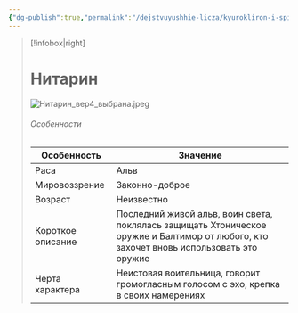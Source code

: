 ```yaml
---
{"dg-publish":true,"permalink":"/dejstvuyushhie-licza/kyurokliron-i-spity/nitarin/","dgPassFrontmatter":true}
---
```


> [!infobox|right]
> # Нитарин
> ![Нитарин_вер4_выбрана.jpeg](/img/user/%D0%9D%D0%B8%D1%82%D0%B0%D1%80%D0%B8%D0%BD_%D0%B2%D0%B5%D1%804_%D0%B2%D1%8B%D0%B1%D1%80%D0%B0%D0%BD%D0%B0.jpeg)
> ###### Особенности
> | Особенность | Значение |
> | ---- | ---- |
> | Раса |Альв|
> | Мировоззрение |Законно-доброе |
> | Возраст |Неизвестно|
> | Короткое описание |Последний живой альв, воин света, поклялась защищать Хтоническое оружие и Балтимор от любого, кто захочет вновь использовать это оружие|
> | Черта характера |Неистовая воительница, говорит громогласным голосом с эхо, крепка в своих намерениях|

